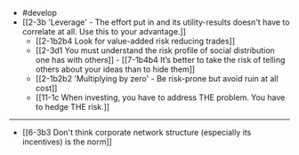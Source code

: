 - #develop
- [[2-3b 'Leverage' - The effort put in and its utility-results doesn't have to correlate at all. Use this to your advantage.]]
  - [[2-1b2b4 Look for value-added risk reducing trades]]
  - [[2-3d1 You must understand the risk profile of social distribution one has with others]]
		 - [[7-1b4b4 It’s better to take the risk of telling others about your ideas than to hide them]]
  - [[2-1b2b2 'Multiplying by zero' - Be risk-prone but avoid ruin at all cost]]
  - [[11-1c When investing, you have to address THE problem. You have to hedge THE risk.]]
---
- [[6-3b3 Don't think corporate network structure (especially its incentives) is the norm]]